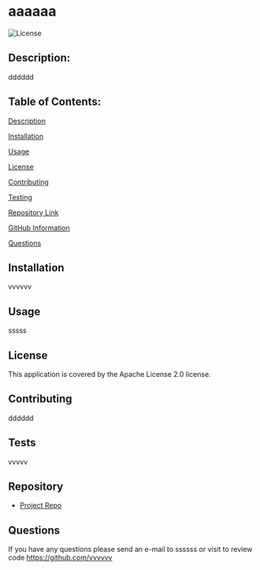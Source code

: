# **aaaaaa**

  ![License](https://img.shields.io/badge/license-Apache%202.0-blue.svg)

  ## Description:
  dddddd

  ## Table of Contents:
  
[Description](#description)
  
[Installation](#installation)
  
[Usage](#usage)
  
[License](#license)
  
[Contributing](#contributing)
  
[Testing](#tests)
  
[Repository Link](#repo)
  
[GitHub Information](#githubUsername)
  
[Questions](##questions)
  
  ## Installation
  vvvvvv

  ## Usage
  sssss

  ## License 
  
  This application is covered by the Apache License 2.0 license.

  ## Contributing 
  dddddd

  ## Tests
  vvvvv

  ## Repository
  - [Project Repo](vvvvv)

  ## Questions
  If you have any questions please send an e-mail to ssssss or visit to review code https://github.com/vvvvvv

